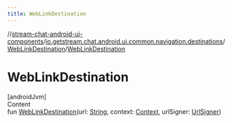 ```yaml
---
title: WebLinkDestination
---
```

//[stream-chat-android-ui-components](../../../index.md)/[io.getstream.chat.android.ui.common.navigation.destinations](../index.md)/[WebLinkDestination](index.md)/[WebLinkDestination](WebLinkDestination.md)



# WebLinkDestination  
[androidJvm]  
Content  
fun [WebLinkDestination](WebLinkDestination.md)(url: [String](https://kotlinlang.org/api/latest/jvm/stdlib/kotlin/-string/index.html), context: [Context](https://developer.android.com/reference/kotlin/android/content/Context.html), urlSigner: [UrlSigner](../../io.getstream.chat.android.ui.common/UrlSigner/index.md))  



